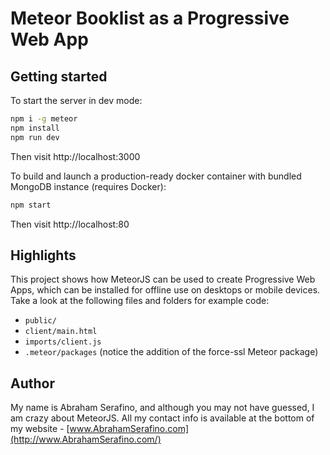 # Meteor Booklist as a Progressive Web App

## Getting started

To start the server in dev mode:

```bash
npm i -g meteor
npm install
npm run dev
```

Then visit http://localhost:3000

To build and launch a production-ready docker container with bundled MongoDB instance (requires Docker):

```bash
npm start
```

Then visit http://localhost:80

## Highlights

This project shows how MeteorJS can be used to create Progressive Web Apps, which can be installed for offline use
on desktops or  mobile devices. Take a look at the following files and folders for example code:

* `public/`
* `client/main.html`
* `imports/client.js`
* `.meteor/packages` (notice the addition of the force-ssl Meteor package)


## Author

My name is Abraham Serafino, and although you may not have guessed, I am crazy about MeteorJS. All my contact info
is available at the bottom of my website - [www.AbrahamSerafino.com](http://www.AbrahamSerafino.com/)
